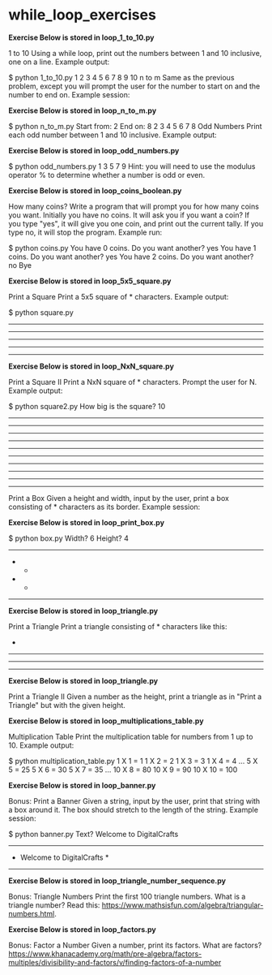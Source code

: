 # while_loop_exercises

**Exercise Below is stored in loop_1_to_10.py**

1 to 10
Using a while loop, print out the numbers between 1 and 10 inclusive, one on a line. Example output:

$ python 1_to_10.py
1
2
3
4
5
6
7
8
9
10
n to m
Same as the previous problem, except you will prompt the user for the number to start on and the number to end on. Example session:

**Exercise Below is stored in loop_n_to_m.py**

$ python n_to_m.py
Start from: 2
End on: 8
2
3
4
5
6
7
8
Odd Numbers
Print each odd number between 1 and 10 inclusive. Example output:

**Exercise Below is stored in loop_odd_numbers.py**

$ python odd_numbers.py
1
3
5
7
9
Hint: you will need to use the modulus operator % to determine whether a number is odd or even.

**Exercise Below is stored in loop_coins_boolean.py**

How many coins?
Write a program that will prompt you for how many coins you want. Initially you have no coins. It will ask you if you want a coin? If you type "yes", it will give you one coin, and print out the current tally. If you type no, it will stop the program. Example run:

$ python coins.py
You have 0 coins.
Do you want another? yes
You have 1 coins.
Do you want another? yes
You have 2 coins.
Do you want another? no
Bye

**Exercise Below is stored in loop_5x5_square.py**

Print a Square
Print a 5x5 square of * characters. Example output:

$ python square.py
*****
*****
*****
*****
*****

**Exercise Below is stored in loop_NxN_square.py**

Print a Square II
Print a NxN square of * characters. Prompt the user for N. Example output:

$ python square2.py
How big is the square? 10
**********
**********
**********
**********
**********
**********
**********
**********
**********
**********
Print a Box
Given a height and width, input by the user, print a box consisting of * characters as its border. Example session:

**Exercise Below is stored in loop_print_box.py**

$ python box.py
Width? 6
Height? 4
******
*    *
*    *
******

**Exercise Below is stored in loop_triangle.py**

Print a Triangle
Print a triangle consisting of * characters like this:

   *
  ***
 *****
*******

**Exercise Below is stored in loop_triangle.py**

Print a Triangle II
Given a number as the height, print a triangle as in "Print a Triangle" but with the given height.

**Exercise Below is stored in loop_multiplications_table.py**

Multiplication Table
Print the multiplication table for numbers from 1 up to 10. Example output:

$ python multiplication_table.py
1 X 1 = 1
1 X 2 = 2
1 X 3 = 3
1 X 4 = 4
...
5 X 5 = 25
5 X 6 = 30
5 X 7 = 35
...
10 X 8 = 80
10 X 9 = 90
10 X 10 = 100

**Exercise Below is stored in loop_banner.py**

Bonus: Print a Banner
Given a string, input by the user, print that string with a box around it. The box should stretch to the length of the string. Example session:

$ python banner.py
Text? Welcome to DigitalCrafts
****************************
* Welcome to DigitalCrafts *
****************************

**Exercise Below is stored in loop_triangle_number_sequence.py**

Bonus: Triangle Numbers
Print the first 100 triangle numbers. What is a triangle number? Read this: https://www.mathsisfun.com/algebra/triangular-numbers.html.

**Exercise Below is stored in loop_factors.py**

Bonus: Factor a Number
Given a number, print its factors. What are factors? https://www.khanacademy.org/math/pre-algebra/factors-multiples/divisibility-and-factors/v/finding-factors-of-a-number
